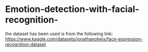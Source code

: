 # Emotion-detection-with-facial-recognition-
the dataset has been used is from the following link:
https://www.kaggle.com/datasets/jonathanoheix/face-expression-recognition-dataset
